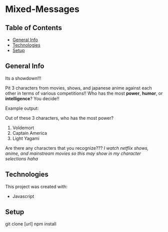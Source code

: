 # Mixed-Messages

## Table of Contents
* [General Info](#general-info)
* [Technologies](#technologies)
* [Setup](#setup)

## General Info
Its a showdown!!!

Pit 3 characters from movies, shows, and japanese anime against each other in terms of various competitions!!
Who has the most **power**, **humor**, or **intelligence**? You decide!!

Example output:

Out of these 3 characters, who has the most power?
1. Voldemort
2. Captain America
3. Light Yagami

Are there any characters that you recognize???
*I watch netflix shows, anime, and mainstream movies so this may show in my character selections haha*

## Technologies
This project was created with:
* Javascript

## Setup
git clone [url]
npm install
